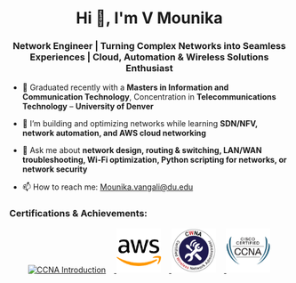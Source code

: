 <h1 align="center">Hi 👋, I'm V Mounika</h1>
<h3 align="center">Network Engineer | Turning Complex Networks into Seamless Experiences | Cloud, Automation & Wireless Solutions Enthusiast</h3>

- 🔭 Graduated recently with a **Masters in Information and Communication Technology**, Concentration in **Telecommunications Technology** – **University of Denver**
  
- 🌱 I’m building and optimizing networks while learning **SDN/NFV, network automation, and AWS cloud networking**
  
- 💬 Ask me about **network design, routing & switching, LAN/WAN troubleshooting, Wi-Fi optimization, Python scripting for networks, or network security**
  
- 📫 How to reach me: [Mounika.vangali@du.edu](mailto:Mounika.vangali@du.edu)  

<h3 align="left">Certifications & Achievements:</h3>

<p align="center">
  <!-- CCNA Intro -->
  <a href="https://www.credly.com/badges/17c9ef34-26b7-42ea-80ab-0aede28a55f5/linked_in_profile" target="_blank" rel="noreferrer">
    <img src="https://images.credly.com/images/70d71df5-f3dc-4380-9b9d-f22513a70417/CCNAITN__1_.png" 
         alt="CCNA Introduction" width="80" height="80" style="margin-right: 15px;"/>
  </a>

  <!-- AWS -->
  <a href="https://www.credly.com/badges/8cd8ab86-3d6c-47ec-8976-81cf43c8fa99/print" target="_blank" rel="noreferrer">
    <img src="images/aws.png" 
         alt="AWS Academy Graduate – AWS Academy Cloud Foundations" width="80" height="80" style="margin-right: 15px;"/>
  </a>

  <!-- CWNA -->
  <a href="https://certified.certitrek.com/bf997ff0-8d57-48c8-b6c2-d344aa777892#acc.ClBfMOyE" target="_blank" rel="noreferrer">
    <img src="images/cwna_badge.png" 
         alt="CWNA Certification" width="80" height="80" style="margin-right: 15px;"/>
  </a>

  <!-- CCNA Full -->
  <a href="https://www.credly.com/badges/247f5d10-f148-4da9-94a3-3b9cdd4ac446/linked_in_profile" target="_blank" rel="noreferrer">
    <img src="images/ccna.png" 
         alt="CCNA Certification" width="80" height="80"/>
  </a>
</p>
